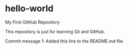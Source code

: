 # hello-world
My First GitHub Repository

This repository is just for learning Git and GitHub.

Commit message 1: Added this line to the README.md file.
